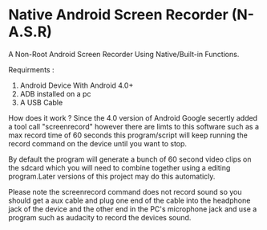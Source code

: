 # Native Android Screen Recorder (N-A.S.R)
A Non-Root Android Screen Recorder Using Native/Built-in Functions.

Requirments :
1. Android Device With Android 4.0+
2. ADB installed on a pc
3. A USB Cable

How does it work ?
Since the 4.0 version of Android Google secertly added a tool call "screenrecord" however there are limts to this software such as a max record time of 60 seconds this program/script will keep running the record command on the device until you want to stop.

By default the program will generate a bunch of 60 second video clips on the sdcard which you will need to combine together using a editing program.Later versions of this project may do this automaticly.

Please note the screenrecord command does not record sound so you should get a aux cable and plug one end of the cable into the headphone jack of the device and the other end in the PC's microphone jack and use a program such as audacity to record the devices sound.
